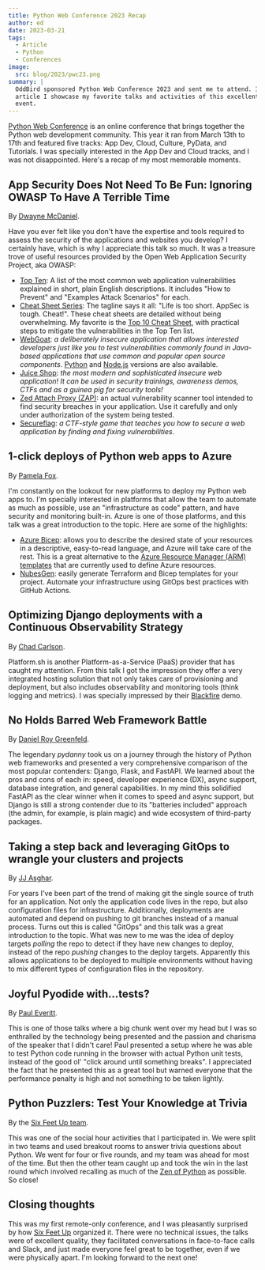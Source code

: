 ```yaml
---
title: Python Web Conference 2023 Recap
author: ed
date: 2023-03-21
tags:
  - Article
  - Python
  - Conferences
image:
  src: blog/2023/pwc23.png
summary: |
  OddBird sponsored Python Web Conference 2023 and sent me to attend. In this
  article I showcase my favorite talks and activities of this excellent online
  event.
---
```


[Python Web Conference](https://2023.pythonwebconf.com/) is an online conference
that brings together the Python web development community. This year it ran from
March 13th to 17th and featured five tracks: App Dev, Cloud, Culture, PyData,
and Tutorials. I was specially interested in the App Dev and Cloud tracks, and I
was not disappointed. Here's a recap of my most memorable moments.

## App Security Does Not Need To Be Fun: Ignoring OWASP To Have A Terrible Time

By [Dwayne
McDaniel](https://2023.pythonwebconf.com/presentations/app-security-does-not-need-to-be-fun-ignoring-owasp-to-have-a-terrible-time).

Have you ever felt like you don't have the expertise and tools required to
assess the security of the applications and websites you develop? I certainly
have, which is why I appreciate this talk so much. It was a treasure trove of
useful resources provided by the Open Web Application Security Project, aka
OWASP:

- [Top Ten](https://owasp.org/www-project-top-ten/): A list of the most common
  web application vulnerabilities explained in short, plain English
  descriptions. It includes "How to Prevent" and "Examples Attack Scenarios" for
  each.
- [Cheat Sheet Series](https://cheatsheetseries.owasp.org/): The tagline says it
  all: "Life is too short. AppSec is tough. Cheat!". These cheat sheets are
  detailed without being overwhelming. My favorite is the [Top 10 Cheat
  Sheet](https://cheatsheetseries.owasp.org/IndexTopTen.html), with practical
  steps to mitigate the vulnerabilities in the Top Ten list.
- [WebGoat](https://owasp.org/www-project-webgoat/): *a deliberately insecure
  application that allows interested developers just like you to test
  vulnerabilities commonly found in Java-based applications that use common and
  popular open source components.*
  [Python](https://owasp.org/www-project-pygoat/) and
  [Node.js](https://owasp.org/www-project-node.js-goat/) versions are also
  available.
- [Juice Shop](https://owasp.org/www-project-juice-shop/): *the most modern and
  sophisticated insecure web application! It can be used in security trainings,
  awareness demos, CTFs and as a guinea pig for security tools!*
- [Zed Attach Proxy (ZAP)](https://www.zaproxy.org/): an actual vulnerability
  scanner tool intended to find security breaches in your application. Use it
  carefully and only under authorization of the system being tested.
- [Secureflag](https://owasp.org/www-project-secureflag-open-platform/): *a
  CTF-style game that teaches you how to secure a web application by finding and
  fixing vulnerabilities.*

## 1-click deploys of Python web apps to Azure

By [Pamela
Fox](https://2023.pythonwebconf.com/presentations/1-click-deploys-of-python-web-apps-to-azure).

I'm constantly on the lookout for new platforms to deploy my Python web apps to.
I'm specially interested in platforms that allow the team to automate as much as
possible, use an "infrastructure as code" pattern, and have security and
monitoring built-in. Azure is one of those platforms, and this talk was a great
introduction to the topic. Here are some of the highlights:

- [Azure
  Bicep](https://learn.microsoft.com/en-us/azure/azure-resource-manager/bicep/overview?tabs=bicep):
  allows you to describe the desired state of your resources in a descriptive,
  easy-to-read language, and Azure will take care of the rest. This is a great
  alternative to the [Azure Resource Manager (ARM)
  templates](https://docs.microsoft.com/en-us/azure/azure-resource-manager/templates/overview)
  that are currently used to define Azure resources.
- [NubesGen](https://nubesgen.com/): easily generate Terraform and Bicep
  templates for your project. Automate your infrastructure using GitOps best
  practices with GitHub Actions.

## Optimizing Django deployments with a Continuous Observability Strategy

By [Chad
Carlson](https://2023.pythonwebconf.com/presentations/optimizing-django-deployments-with-a-continuous-observability-strategy).

Platform.sh is another Platform-as-a-Service (PaaS) provider that has caught my
attention. From this talk I got the impression they offer a very integrated
hosting solution that not only takes care of provisioning and deployment, but
also includes observability and monitoring tools (think logging and metrics). I
was specially impressed by their [Blackfire](https://www.blackfire.io/) demo.

## No Holds Barred Web Framework Battle

By [Daniel Roy
Greenfeld](https://2023.pythonwebconf.com/presentations/no-holds-barred-web-framework-battle).

The legendary *pydanny* took us on a journey through the history of Python web
frameworks and presented a very comprehensive comparison of the most popular
contenders: Django, Flask, and FastAPI. We learned about the pros and cons of
each in: speed, developer experience (DX), async support, database integration,
and general capabilities. In my mind this solidified FastAPI as the clear winner
when it comes to speed and async support, but Django is still a strong contender
due to its "batteries included" approach (the admin, for example, is plain
magic) and wide ecosystem of third-party packages.

## Taking a step back and leveraging GitOps to wrangle your clusters and projects

By [JJ
Asghar](https://2023.pythonwebconf.com/presentations/taking-a-step-back-and-leveraging-gitops-to-wrangle-your-clusters-and-projects).

For years I've been part of the trend of making git the single source of truth
for an application. Not only the application code lives in the repo, but also
configuration files for infrastructure. Additionally, deployments are automated
and depend on pushing to git branches instead of a manual process. Turns out
this is called "GitOps" and this talk was a great introduction to the topic.
What was new to me was the idea of deploy targets *polling* the repo to detect
if they have new changes to deploy, instead of the repo *pushing* changes to the
deploy targets. Apparently this allows applications to be deployed to multiple
environments without having to mix different types of configuration files in the
repository.

## Joyful Pyodide with...tests?

By [Paul
Everitt](https://2023.pythonwebconf.com/presentations/joyful-pyodide-with-tests).

This is one of those talks where a big chunk went over my head but I was so
enthralled by the technology being presented and the passion and charisma of the
speaker that I didn't care! Paul presented a setup where he was able to test
Python code running in the browser with actual Python unit tests, instead of the
good ol' "click around until something breaks". I appreciated the fact that he
presented this as a great tool but warned everyone that the performance penalty
is high and not something to be taken lightly.

## Python Puzzlers: Test Your Knowledge at Trivia

By the [Six Feet Up
team](https://2023.pythonwebconf.com/presentations/python-puzzlers-test-your-knowledge-at-trivia).

This was one of the social hour activities that I participated in. We were split
in two teams and used breakout rooms to answer trivia questions about Python. We
went for four or five rounds, and my team was ahead for most of the time. But
then the other team caught up and took the win in the last round which involved
recalling as much of the [Zen of
Python](https://www.python.org/dev/peps/pep-0020/) as possible. So close!

## Closing thoughts

This was my first remote-only conference, and I was pleasantly surprised by how
[Six Feet Up](https://sixfeetup.com/) organized it. There were no technical
issues, the talks were of excellent quality, they facilitated conversations in
face-to-face calls and Slack, and just made everyone feel great to be together,
even if we were physically apart. I'm looking forward to the next one!
